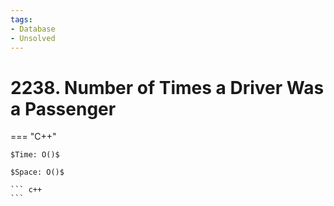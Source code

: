 ```yaml
---
tags:
- Database
- Unsolved
---
```



# 2238. Number of Times a Driver Was a Passenger

=== "C++"

    $Time: O()$

    $Space: O()$

    ``` c++
    ```